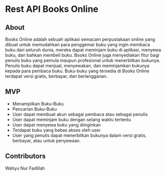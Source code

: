 # Rest API Books Online

## About

Books Online adalah sebuah aplikasi semacam perpustakaan online yang dibuat untuk memudahkan para penggemar buku yang ingin membaca buku dari seluruh dunia, mereka dapat meminjam buku di aplikasi, menyewa buku, dan bahkan membeli buku. Books Online juga menyediakan fitur bagi penulis buku yang pemula maupun profesional untuk menerbitkan bukunya. Penulis buku dapat menjual, menyewakan, dan meminjamkan bukunya kepada para pembaca buku. Buku-buku yang tersedia di Books Online terdapat versi gratis, berbayar, dan berlangganan.

## MVP

- Menampilkan Buku-Buku
- Pencarian Buku-Buku
- User dapat membuat akun sebagai pembaca atau sebagai penulis
- User dapat meminjam buku dengan selang waktu tertentu
- User dapat menyewa buku yang diinginkan
- Terdapat buku yang bebas akses oleh user
- User yang penulis dapat menerbitkan bukunya dalam versi gratis, berbayar, atau untuk penyewaan.

## Contributors

Wahyu Nur Fadillah
